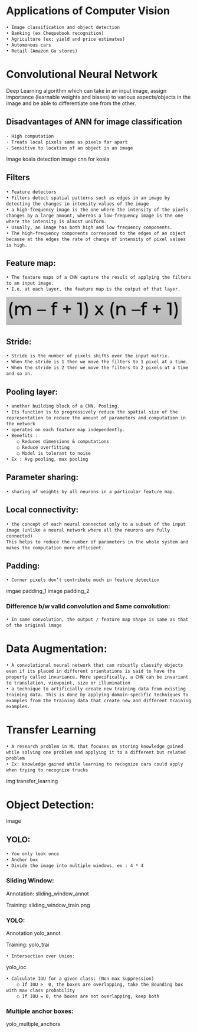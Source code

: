 # Applications of Computer Vision

    • Image classification and object detection
    • Banking (ex Chequebook recognition)
    • Agriculture (ex: yield and price estimates)
    • Automonous cars 
    • Retail (Amazon Go stores)

# Convolutional Neural Network
Deep Learning algorithm which can take in an input image, assign importance (learnable weights and biases) to various aspects/objects in the image and be able to differentiate one from the other.

## Disadvantages of ANN for image classification

    - High computation
    - Treats local pixels same as pixels far apart
    - Sensitive to location of an object in an image


Image koala detection
image cnn for koala


## Filters
	
	• Feature detectors
	• Filters detect spatial patterns such as edges in an image by detecting the changes in intensity values of the image
	• a high-frequency image is the one where the intensity of the pixels changes by a large amount, whereas a low-frequency image is the one where the intensity is almost uniform.
	• Usually, an image has both high and low frequency components.
	• The high-frequency components correspond to the edges of an object because at the edges the rate of change of intensity of pixel values is high.

## Feature map:

	• The feature maps of a CNN capture the result of applying the filters to an input image. 
	• I.e. at each layer, the feature map is the output of that layer.

<img src="https://github.com/krishnajiraoh/MyLearningMaterials/blob/main/Deep%20Learning/images/feature_map_formula.png" /> 

## Stride:

	• Stride is the number of pixels shifts over the input matrix. 
	• When the stride is 1 then we move the filters to 1 pixel at a time. 
	• When the stride is 2 then we move the filters to 2 pixels at a time and so on.

## Pooling layer:

	• another building block of a CNN. Pooling. 
	• Its function is to progressively reduce the spatial size of the representation to reduce the amount of parameters and computation in the network
	• operates on each feature map independently.
	• Benefits :
		○ Reduces dimensions & computations
		○ Reduce overfitting
		○ Model is tolerant to noise
	• Ex : Avg pooling, max pooling
		

## Parameter sharing:

	• sharing of weights by all neurons in a particular feature map.
	
## Local connectivity:

	• the concept of each neural connected only to a subset of the input image (unlike a neural network where all the neurons are fully connected)
	This helps to reduce the number of parameters in the whole system and makes the computation more efficient.


## Padding:

	• Corner pixels don’t contribute much in feature detection

imgae padding_1
image padding_2

### Difference b/w valid convolution and Same convolution:
	• In same convolution, the output / feature map shape is same as that of the original image

# Data Augmentation:
	• A convolutional neural network that can robustly classify objects even if its placed in different orientations is said to have the property called invariance. More specifically, a CNN can be invariant to translation, viewpoint, size or illumination
	• a technique to artificially create new training data from existing training data. This is done by applying domain-specific techniques to examples from the training data that create new and different training examples.

# Transfer Learning

	• A research problem in ML that focuses on storing knowledge gained while solving one problem and applying it to a different but related problem
	• Ex: knowledge gained while learning to recognize cars could apply when trying to recognize trucks

img transfer_learning

# Object Detection:

image

## YOLO:

	• You only look once
	• Anchor box
	• Divide the image into multiple windows, ex : 4 * 4

### Sliding Window:

Annotation:
sliding_window_annot


Training:
sliding_window_train.png


### YOLO:

Annotation
yolo_annot



Training:
yolo_trai

	
	
	• Intersection over Union:

yolo_ioc
		
	• Calculate IOU for a given class: (Non max Suppression)
		○ If IOU >  0, the boxes are overlapping, take the Bounding box with max class probability
		○ If IOU = 0, the boxes are not overlapping, keep both 

### Multiple anchor boxes:
yolo_multiple_anchors

